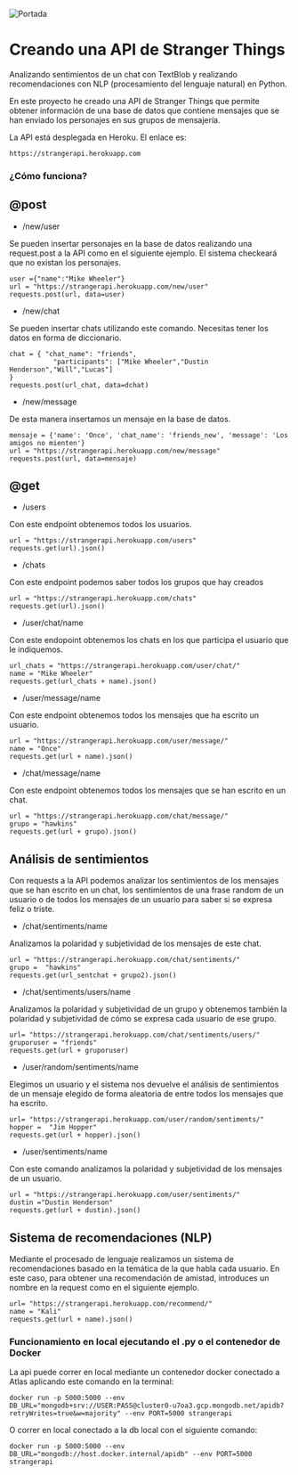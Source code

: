 ![Portada](https://github.com/agalvezcorell/Project.4-Creating_an_Stranger_Things_API/blob/master/input/portada.jpg)

# Creando una API de Stranger Things
Analizando sentimientos de un chat con TextBlob y realizando recomendaciones con NLP (procesamiento del lenguaje natural) en Python.

En este proyecto he creado una API de Stranger Things que permite obtener información de una base de datos que contiene mensajes que se han enviado los personajes en sus grupos de mensajería.

La API está desplegada en Heroku. El enlace es:
```
https://strangerapi.herokuapp.com
```

### ¿Cómo funciona?

## @post

- /new/user

Se pueden insertar personajes en la base de datos realizando una request.post a la API como en el siguiente ejemplo. El sistema checkeará que no existan los personajes.

```
user ={"name":"Mike Wheeler"}
url = "https://strangerapi.herokuapp.com/new/user"
requests.post(url, data=user)
```
- /new/chat

Se pueden insertar chats utilizando este comando. Necesitas tener los datos en forma de diccionario.
```
chat = { "chat_name": "friends",
           "participants": ["Mike Wheeler","Dustin Henderson","Will","Lucas"]
}
requests.post(url_chat, data=dchat)
```
- /new/message

De esta manera insertamos un mensaje en la base de datos. 
```
mensaje = {'name': 'Once', 'chat_name': 'friends_new', 'message': 'Los amigos no mienten'}
url = "https://strangerapi.herokuapp.com/new/message"
requests.post(url, data=mensaje)
```
## @get

- /users

Con este endpoint obtenemos todos los usuarios.
```
url = "https://strangerapi.herokuapp.com/users"
requests.get(url).json()
```
- /chats

Con este endpoint podemos saber todos los grupos que hay creados
```
url = "https://strangerapi.herokuapp.com/chats"
requests.get(url).json()
```
- /user/chat/name

Con este endopoint obtenemos los chats en los que participa el usuario que le indiquemos.
```
url_chats = "https://strangerapi.herokuapp.com/user/chat/"
name = "Mike Wheeler"
requests.get(url_chats + name).json()
```
- /user/message/name

Con este endpoint obtenemos todos los mensajes que ha escrito un usuario.
```
url = "https://strangerapi.herokuapp.com/user/message/"
name = "Once"
requests.get(url + name).json()
```
- /chat/message/name

Con este endpoint obtenemos todos los mensajes que se han escrito en un chat.
```
url = "https://strangerapi.herokuapp.com/chat/message/"
grupo = "hawkins"
requests.get(url + grupo).json()
```

## Análisis de sentimientos
Con requests a la API podemos analizar los sentimientos de los mensajes que se han escrito en un chat, los sentimientos de una frase random de un usuario o de todos los mensajes de un usuario para saber si se expresa feliz o triste.

- /chat/sentiments/name

Analizamos la polaridad y subjetividad de los mensajes de este chat.
```
url = "https://strangerapi.herokuapp.com/chat/sentiments/"
grupo =  "hawkins"
requests.get(url_sentchat + grupo2).json()
```
- /chat/sentiments/users/name

Analizamos la polaridad y subjetividad de un grupo y obtenemos también la polaridad y subjetividad de cómo se expresa cada usuario de ese grupo.
```
url= "https://strangerapi.herokuapp.com/chat/sentiments/users/"
gruporuser = "friends"
requests.get(url + gruporuser)
```

- /user/random/sentiments/name

Elegimos un usuario y el sistema nos devuelve el análisis de sentimientos de un mensaje elegido de forma aleatoria de entre todos los mensajes que ha escrito.
```
url= "https://strangerapi.herokuapp.com/user/random/sentiments/"
hopper =  "Jim Hopper"
requests.get(url + hopper).json()
```
- /user/sentiments/name

Con este comando analizamos la polaridad y subjetividad de los mensajes de un usuario.
```
url = "https://strangerapi.herokuapp.com/user/sentiments/"
dustin ="Dustin Henderson"
requests.get(url + dustin).json()
```

## Sistema de recomendaciones (NLP)
Mediante el procesado de lenguaje realizamos un sistema de recomendaciones basado en la temática de la que habla cada usuario.
En este caso, para obtener una recomendación de amistad, introduces un nombre en la request como en el siguiente ejemplo.
```
url= "https://strangerapi.herokuapp.com/recommend/"
name = "Kali"
requests.get(url + name).json()
```

### Funcionamiento en local ejecutando el .py o el contenedor de Docker

La api puede correr en local mediante un contenedor docker conectado a Atlas aplicando este comando en la terminal:
```
docker run -p 5000:5000 --env DB_URL="mongodb+srv://USER:PASS@cluster0-u7oa3.gcp.mongodb.net/apidb?retryWrites=true&w=majority" --env PORT=5000 strangerapi
```

O correr en local conectado a la db local con el siguiente comando:
```
docker run -p 5000:5000 --env DB_URL="mongodb://host.docker.internal/apidb" --env PORT=5000 strangerapi
```